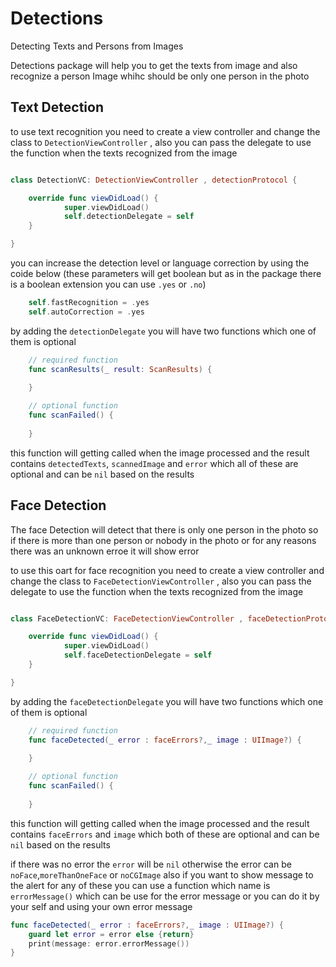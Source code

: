# Detections

Detecting Texts and Persons from Images 

Detections package will help you to get the texts from image and also recognize a person Image whihc should be only one person in the photo 


## Text Detection
to use text recognition you need to create a view controller and change the class to `DetectionViewController` , also you can pass the delegate to use the function when the texts recognized from the image 

```swift 

class DetectionVC: DetectionViewController , detectionProtocol {

    override func viewDidLoad() {
            super.viewDidLoad()
            self.detectionDelegate = self
    }

}
```

you can increase the detection level or language correction by using the coide below (these parameters will get boolean but as in the package there is a boolean extension you can use `.yes` or `.no`)

```swift
    self.fastRecognition = .yes
    self.autoCorrection = .yes
```

by adding the `detectionDelegate` you will have two functions which one of them is optional 

```swift 
    // required function 
    func scanResults(_ result: ScanResults) {
       
    }

    // optional function 
    func scanFailed() {
    
    }
```
this function will getting called when the image processed and the result contains `detectedTexts`, `scannedImage` and `error` which all of these are optional and can be `nil` based on the results 

## Face Detection 

The face Detection will detect that there is only one person in the photo so if there is more than one person or nobody in the photo or for any reasons there was an unknown erroe it will show error 

to use this oart for face recognition you need to create a view controller and change the class to `FaceDetectionViewController` , also you can pass the delegate to use the function when the texts recognized from the image 

```swift 

class FaceDetectionVC: FaceDetectionViewController , faceDetectionProtocol {

    override func viewDidLoad() {
            super.viewDidLoad()
            self.faceDetectionDelegate = self
    }

}
```

by adding the `faceDetectionDelegate` you will have two functions which one of them is optional 

```swift 
    // required function 
    func faceDetected(_ error : faceErrors?,_ image : UIImage?) {
       
    }

    // optional function 
    func scanFailed() {
    
    }
```
this function will getting called when the image processed and the result contains `faceErrors` and `image` which both of these are optional and can be `nil` based on the results 

if there was no error the `error` will be `nil` otherwise the error can be `noFace`,`moreThanOneFace` or `noCGImage` also if you want to show message to the alert for any of these you can use a function which name is `errorMessage()` which can be use for the error message or you can do it by your self and using your own error message 

```swift
func faceDetected(_ error : faceErrors?,_ image : UIImage?) {
    guard let error = error else {return}
    print(message: error.errorMessage())
}
```


